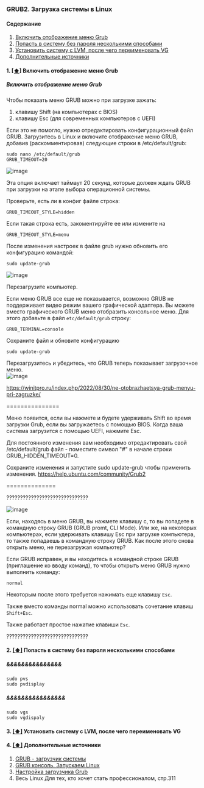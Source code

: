 ### GRUB2. Загрузка системы в Linux

#### <a name='toc'>Содержание</a>

1. [Включить отображение меню Grub](#entrymenugrub)
2. [Попасть в систему без пароля несколькими способами](#&&&&&&&&&&&&&)
3. [Установить систему с LVM, после чего переименовать VG](#&&&&&&&&&&)
4. [Дополнительные источники](#recommended_sources)


#### 1. [[⬆]](#toc) <a name='entrymenugrub'>Включить отображение меню Grub</a>

#####  Включить отображение меню Grub

Чтобы показать меню GRUB можно при загрузке зажать:

1. клавишу Shift (на компьютерах с BIOS)
2. клавишу Esc (для современных компьютеров с UEFI)

Если это не помогло, нужно отредактировать конфигурационный файл GRUB. Загрузитесь в Linux и включите отображение меню GRUB, добавив (раскомментировав) следующие строки в /etc/default/grub:
```
sudo nano /etc/default/grub
GRUB_TIMEOUT=20
```
![image](https://github.com/user-attachments/assets/f1cfc73a-84a9-4e7b-bbc1-fc762660a1a2)


Эта опция включает таймаут 20 секунд, которые должен ждать GRUB при загрузки на этапе выбора операционной системы.

Проверьте, есть ли в конфиг файле строка:
```
GRUB_TIMEOUT_STYLE=hidden
```

Если такая строка есть, закоментируйте ее или измените на
```
GRUB_TIMEOUT_STYLE=menu
```
После изменения настроек в файле grub нужно обновить его конфигурацию командой:
```
sudo update-grub
```
![image](https://github.com/user-attachments/assets/eb5225fd-4b8e-427d-89ce-5b329cd73f59)

Перезагрузите компьютер.

Если меню GRUB все еще не показывается, возможно GRUB не поддерживает видео режим вашего графической адаптера. Вы можете вместо графического GRUB меню отобразить консольное меню. Для этого добавьте в файл `etc/default/grub` строку:
```
GRUB_TERMINAL=console
```

Сохраните файл и обновите конфигурацию
```
sudo update-grub
```
Перезагрузитесь и убедитесь, что GRUB теперь показывает загрузочное меню.  
![image](https://github.com/user-attachments/assets/ae603526-9bbe-44c9-8394-4ccc384a38d7)

https://winitpro.ru/index.php/2022/08/30/ne-otobrazhaetsya-grub-menyu-pri-zagruzke/


===============

Меню появится, если вы нажмете и будете удерживать Shift во время загрузки Grub, если вы загружаетесь с помощью BIOS. Когда ваша система загрузится с помощью UEFI, нажмите Esc.

Для постоянного изменения вам необходимо отредактировать свой /etc/default/grub файл - поместите символ "#" в начале строки GRUB_HIDDEN_TIMEOUT=0.

Сохраните изменения и запустите sudo update-grub чтобы применить изменения.
https://help.ubuntu.com/community/Grub2

==============

??????????????????????????????

![image](https://github.com/user-attachments/assets/8702abd9-ed0a-4944-8664-fff938076101)

Если, находясь в меню GRUB, вы нажмете клавишу c, то вы попадете в командную строку GRUB (GRUB promt, CLI Mode). Или же, на некоторых компьютерах, если удерживать клавишу Esc при загрузке компьютера, то также попадаешь в командную строку GRUB. Как после этого снова открыть меню, не перезагружая компьютер?

Если GRUB исправен, и вы находитесь в командной строке GRUB (приглашение ко вводу команд), то чтобы открыть меню GRUB нужно выполнить команду:
```
normal
```

Некоторым после этого требуется нажимать еще клавишу `Esc`.

Также вместо команды normal можно использовать сочетание клавиш `Shift+Esc`.

Также работает простое нажатие клавиши `Esc`.

??????????????????????????????

#### 2. [[⬆]](#toc) <a name='availability'>Попасть в систему без пароля несколькими способами</a>

#####  &&&&&&&&&&&&&&&
```
sudo pvs
sudo pvdisplay
```
#####  &&&&&&&&&&&&&&&&
```
sudo vgs
sudo vgdispaly
```




#### 3. [[⬆]](#toc) <a name='availability'>Установить систему с LVM, после чего переименовать VG</a>






#### 4. [[⬆]](#toc) <a name='recommended_sources'>Дополнительные источники</a>

1. [GRUB - загрузчик системы](https://help.ubuntu.ru/wiki/grub)
2. [GRUB консоль. Запускаем Linux](https://www.alexgur.ru/articles/2275/)
3. [Настройка загрузчика Grub](https://losst.pro/nastrojka-zagruzchika-grub)
4. Весь Linux Для тех, кто хочет стать профессионалом, стр.311
